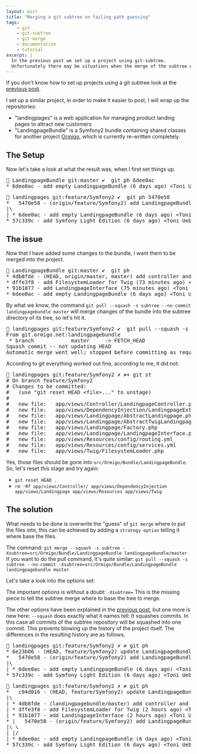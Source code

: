 ```yaml
---
layout: post
title: "Merging a git subtree on failing path guessing"
tags:
    - git
    - git-subtree
    - git-merge
    - documentation
    - tutorial
excerpt: |
  In the previous post we set up a project using git-subtree.
  Unfortunately there may be situations when the merge of the subtree will not make its way into the correct directory.
---
```


If you don't know how to set up projects using a git subtree look at the [previous post].

I set up a similar project, in order to make it easier to post, I will wrap up the repositories:

* "landingpages" is a web application for managing product landing pages to attract new customers
* "LandingpageBundle" is a Symfony2 bundle containing shared classes for another project [Ormigo], which is currently re-written completely.

## The Setup

Now let's take a look at what the result was, when I first set things up.

<pre>
 LandingpageBundle git:master ✔  git ph 6dee0ac                 ~/Ormigo/repository/LandingpageBundle
* 6dee0ac - add empty LandingpageBundle (6 days ago) &lt;Toni Uebernickel&gt;
</pre>

<pre>
 landingpages git:feature/Symfony2 ✔  git ph 5470e58            ~/Ormigo/repository/landingpages
*   5470e58 - (origin/feature/Symfony2) add LandingpageBundle as subtree (25 hours ago) &lt;Toni Uebernickel&gt;
|\  
| * 6dee0ac - add empty LandingpageBundle (6 days ago) &lt;Toni Uebernickel&gt;
* 57c339c - add Symfony Light Edition (6 days ago) &lt;Toni Uebernickel&gt;
</pre>

## The issue

Now that I have added some changes to the bundle, I want them to be merged into the project.

<pre>
 LandingpageBundle git:master ✔  git ph                         ~/Ormigo/repository/LandingpageBundle
* 4db8fde - (HEAD, origin/master, master) add controller and routing for landingpages (73 minutes ago)
* dffe3f8 - add FilesystemLoader for Twig (73 minutes ago) &lt;Toni Uebernickel&gt;
* 91b1877 - add LandingpageInterface (75 minutes ago) &lt;Toni Uebernickel&gt;
* 6dee0ac - add empty LandingpageBundle (6 days ago) &lt;Toni Uebernickel&gt;
</pre>

By what we know, the command `git pull --squash -s subtree --no-commit landingpagebundle master` will merge changes of the bundle into the subtree directory of its tree, so let's hit it.

<pre>
 landingpages git:feature/Symfony2 ✔  git pull --squash -s subtree --no-commit landingpagebundle master
From git.ormigo.net:landingpagebundle
 * branch            master     -> FETCH_HEAD
Squash commit -- not updating HEAD
Automatic merge went well; stopped before committing as requested
</pre>

According to git everything worked out fine, according to me, it did not:

<pre>
 landingpages git:feature/Symfony2 ✗ ≠+ git st                  ~/Ormigo/repository/landingpages
# On branch feature/Symfony2
# Changes to be committed:
#   (use "git reset HEAD &lt;file&gt;..." to unstage)
#
#	new file:   app/views/Controller/LandingpageController.php
#	new file:   app/views/DependencyInjection/LandingpageExtension.php
#	new file:   app/views/Landingpage/AbstractLandingpage.php
#	new file:   app/views/Landingpage/AbstractTwigLandingpage.php
#	new file:   app/views/Landingpage/Factory.php
#	new file:   app/views/Landingpage/LandingpageInterface.php
#	new file:   app/views/Resources/config/routing.yml
#	new file:   app/views/Resources/config/services.yml
#	new file:   app/views/Twig/FilesystemLoader.php
</pre>

Yes, those files should be gone into `src/Ormigo/Bundle/LandingpageBundle`.
So, let's reset this stage and try again:

* `git reset HEAD .`
* `rm -Rf app/views/Controller/ app/views/DependencyInjection app/views/Landingpage app/views/Resources app/views/Twig`

## The solution

What needs to be done is overwrite the "guess" of `git merge` where to put the files into, this can be achieved by adding a `strategy-option` telling it where base the files.

The command: `git merge --squash -s subtree -Xsubtree=src/Ormigo/Bundle/LandingpageBundle landingpagebundle/master`
If you want to do the pull command, it's quite similar: `git pull --squash -s subtree --no-commit -Xsubtree=src/Ormigo/Bundle/LandingpageBundle landingpagebundle master`

Let's take a look into the options set:

The important options is without a doubt: `-Xsubtree=`
This is the missing piece to tell the subtree merge where to base the tree to merge.

The other options have been explained in the [previous post], but one more is new here:
`--squash` does exactly what it names tell: It squashes commits. In this case all commits of the subtree repository will be squashed into one commit. This prevents blowing up the history of the project itself.
The differences in the resulting history are as follows.

<pre>
 landingpages git:feature/Symfony2 ✗ ≠ git ph                         ~/Ormigo/repository/landingpages
* 6e23b06 - (HEAD, feature/Symfony2) update LandingpageBundle (11 seconds ago) &lt;Toni Uebernickel&gt;
*   5470e58 - (origin/feature/Symfony2) add LandingpageBundle as subtree (25 hours ago) &lt;Toni Uebernickel&gt;
|\  
| * 6dee0ac - add empty LandingpageBundle (6 days ago) &lt;Toni Uebernickel&gt;
* 57c339c - add Symfony Light Edition (6 days ago) &lt;Toni Uebernickel&gt;
</pre>

<pre>
 landingpages git:feature/Symfony2 ✗ ≠ git ph                         ~/Ormigo/repository/landingpages
*   c94d016 - (HEAD, feature/Symfony2) update LandingpageBundle (14 seconds ago) &lt;Toni Uebernickel&gt;
|\  
| * 4db8fde - (landingpagebundle/master) add controller and routing for landingpage
| * dffe3f8 - add FilesystemLoader for Twig (2 hours ago) &lt;Toni Uebernickel&gt;
| * 91b1877 - add LandingpageInterface (2 hours ago) &lt;Toni Uebernickel&gt;
* |   5470e58 - (origin/feature/Symfony2) add LandingpageBundle as subtree (25 hours ago) &lt;Toni Uebernickel&gt;
|\ \  
| |/  
| * 6dee0ac - add empty LandingpageBundle (6 days ago) &lt;Toni Uebernickel&gt;
* 57c339c - add Symfony Light Edition (6 days ago) &lt;Toni Uebernickel&gt;
</pre>

[previous post]: /2012/02/13/Using-git-subtree-example-symfony2-bundle-on-cloudcontrol.html
[Ormigo]: https://ormigo.com
